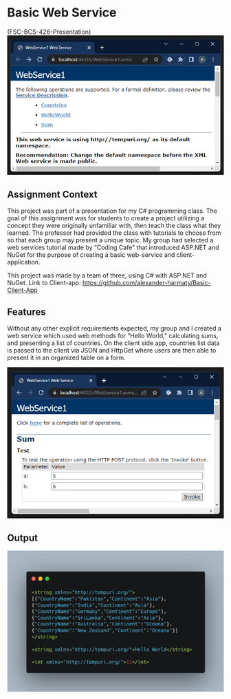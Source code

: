# Basic Web Service
(FSC-BCS-426-Presentation)
![webView](images/webView.png)

## Assignment Context 
This project was part of a presentation for my C# programming class. 
The goal of this assignment was for students to create a project utilizing a concept they were originally unfamiliar with, then teach the class what they learned. 
The professor had provided the class with tutorials to choose from so that each group may present a unique topic. 
My group had selected a web services tutorial made by “Coding Cafe” that introduced ASP.NET and NuGet 
for the purpose of creating a basic web-service and client-application. 

This project was made by a team of three, using C# with ASP.NET and NuGet.
Link to Client-app: https://github.com/alexander-harmaty/Basic-Client-App

## Features

Without any other explicit requirements expected, 
my group and I created a web service which used web methods for “Hello World,” 
calculating sums, and presenting a list of countries. 
On the client side app, countries list data is passed to the client via JSON and HttpGet 
where users are then able to present it in an organized table on a form. 

![sumOutput](images/sumOutput.png)

## Output
![output](images/outputs.png)
